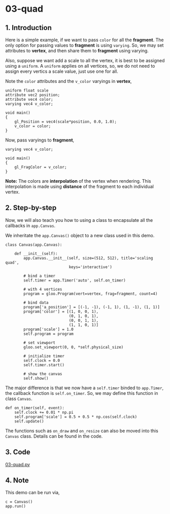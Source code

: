 # 03-quad

## 1. Introduction

Here is a simple example, if we want to pass `color` for all the **fragment**. The only option for passing values to **fragment** is using `varying`. So, we may set attributes to **vertex**, and then share them to **fragment** using varying.

Also, suppose we want add a scale to all the vertex, it is best to be assigned using a `uniform`. A `uniform` applies on all vertices, so, we do not need to assign every vertics a scale value, just use one for all.

Note the `color` attributes and the `v_color` varyings in **vertex**,
```
uniform float scale
attribute vec2 position;
attribute vec4 color;
varying vec4 v_color;

void main()
{
    gl_Position = vec4(scale*position, 0.0, 1.0);
    v_color = color;
}
```

Now, pass varyings to **fragment**,
```
varying vec4 v_color;

void main()
{
    gl_FragColor = v_color;
}
```
**Note:** The colors are **interpolation** of the vertex when rendering. This interpolation is made using **distance** of the fragment to each individual vertex.

## 2. Step-by-step

Now, we will also teach you how to using a class to encapsulate all the callbacks in `app.Canvas`.

We inheritate the `app.Canvas()` object to a new class used in this demo.

```
class Canvas(app.Canvas):

    def __init__(self):
        app.Canvas.__init__(self, size=(512, 512), title='scaling quad',
                            keys='interactive')

        # bind a timer
        self.timer = app.Timer('auto', self.on_timer)

        # with 4 vertices
        program = gloo.Program(vert=vertex, frag=fragment, count=4)

        # bind data
        program['a_position'] = [(-1, -1), (-1, 1), (1, -1), (1, 1)]
        program['color'] = [(1, 0, 0, 1),
                            (0, 1, 0, 1),
                            (0, 0, 1, 1),
                            (1, 1, 0, 1)]
        program['scale'] = 1.0
        self.program = program

        # set viewport
        gloo.set_viewport(0, 0, *self.physical_size)

        # initialize timer
        self.clock = 0.0
        self.timer.start()

        # show the canvas
        self.show()
```

The major difference is that we now have a `self.timer` binded to `app.Timer`, the callback function is `self.on_timer`. So, we may define this function in class `Canvas`.

```
def on_timer(self, event):
    self.clock += 0.01 * np.pi
    self.program['scale'] = 0.5 + 0.5 * np.cos(self.clock)
    self.update()
```

The functions such as `on_draw` and `on_resize` can also be moved into this `Canvas` class. Details can be found in the code.

## 3. Code

[03-quad.py](examples/03-quad.py)

## 4. Note

This demo can be run via,
```
c = Canvas()
app.run()
```

